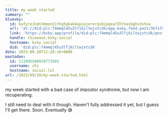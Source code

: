```yaml
---
title: my week started
summary: ""
bluesky:
  id: bafyreihdn3mmon2ithq5qkak4opiujererqi6ipqea72h7oasbghx3x5va
  url: 'at://did:plc:f4mmql45u3lfj6iltwjvtcdk/app.bsky.feed.post/3k7sfdbynca2b'
  link: 'https://bsky.app/profile/did:plc:f4mmql45u3lfj6iltwjvtcdk/post/3k7sfdbynca2b'
  handle: chiawase.bsky.social
  hostname: bsky.social
  did: 'did:plc:f4mmql45u3lfj6iltwjvtcdk'
date: 2023-09-20T12:20:18+0800
mastodon:
  id: 111095589978773503
  username: chi
  hostname: social.lol
url: /2023/09/20/my-week-started.html
---
```


my week started with a bad case of impostor syndrome, but now I am recuperating.

I still need to deal with it though. Haven't fully addressed it yet, but I guess I'll get there. Soon. Eventually  😅

